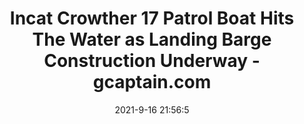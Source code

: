---
"title": "Incat Crowther 17 Patrol Boat Hits The Water as Landing Barge Construction Underway - gcaptain.com"
"date": "2021-9-16 21:56:5"
"feed_name": "GOOGLENEWSCONSTRUCTION"
"feed_website": "https://news.google.com/search?q=construction%2Bincident&hl=en-US&gl=US&ceid=US:en"
"feed_rss": "https://news.google.com/rss/search?q=construction%2Bincident&hl=en-US&gl=US&ceid=US:en"
"link": "https://gcaptain.com/incat-crowther-17-patrol-boat-hits-the-water-as-landing-barge-construction-underway/"
"file": "_posts/2021-1-1-9f2d3be9d1106e6bbbe2653674454b83ea210150.md"
"accident": "1"
"drilling": "0"
"dead": "0"
"injured": "0"
---